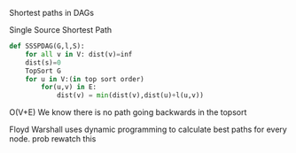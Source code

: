 Shortest paths in DAGs


Single Source Shortest Path

```python
def SSSPDAG(G,l,S):
	for all v in V: dist(v)=inf
	dist(s)=0
	TopSort G
	for u in V:(in top sort order)
		for(u,v) in E:
			dist(v) = min(dist(v),dist(u)+l(u,v))
```

O(V+E)
We know there is no path going backwards in the topsort



Floyd Warshall uses dynamic programming to calculate best paths for every node.
prob rewatch this


